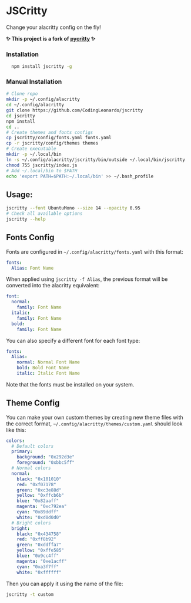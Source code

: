 # JSCritty

Change your alacritty config on the fly!

**✨ This project is a fork of [pycritty](https://github.com/antoniosarosi/pycritty) ✨**
### Installation

```bash
  npm install jscritty -g
```

### Manual Installation

```bash
# Clone repo
mkdir -p ~/.config/alacritty
cd ~/.config/alacritty
git clone https://github.com/CodingLeonardo/jscritty
cd jscritty
npm install
cd ..
# Create themes and fonts configs
cp jscritty/config/fonts.yaml fonts.yaml
cp -r jscritty/config/themes themes
# Create executable
mkdir -p ~/.local/bin
ln -s ~/.config/alacritty/jscritty/bin/outside ~/.local/bin/jscritty
chmod 755 jscritty/index.js
# Add ~/.local/bin to $PATH
echo 'export PATH=$PATH:~/.local/bin' >> ~/.bash_profile
```

## Usage:

```bash
jscritty --font UbuntuMono --size 14 --opacity 0.95
# Check all available options
jscritty --help
```

## Fonts Config

Fonts are configured in `~/.config/alacritty/fonts.yaml` with this format:

```yaml
fonts:
  Alias: Font Name
```

When applied using `jscritty -f Alias`, the previous format will be
converted into the alacritty equivalent:

```yaml
font:
  normal:
    family: Font Name
  italic:
    family: Font Name
  bold:
    family: Font Name
```

You can also specify a different font for each font type:

```yaml
fonts:
  Alias:
    normal: Normal Font Name
    bold: Bold Font Name
    italic: Italic Font Name
```

Note that the fonts must be installed on your system.

## Theme Config

You can make your own custom themes by creating new theme files with the
correct format, `~/.config/alacritty/themes/custom.yaml` should look like
this:

```yaml
colors:
  # Default colors
  primary:
    background: "0x292d3e"
    foreground: "0xbbc5ff"
  # Normal colors
  normal:
    black: "0x101010"
    red: "0xf07178"
    green: "0xc3e88d"
    yellow: "0xffcb6b"
    blue: "0x82aaff"
    magenta: "0xc792ea"
    cyan: "0x89ddff"
    white: "0xd0d0d0"
  # Bright colors
  bright:
    black: "0x434758"
    red: "0xff8b92"
    green: "0xddffa7"
    yellow: "0xffe585"
    blue: "0x9cc4ff"
    magenta: "0xe1acff"
    cyan: "0xa3f7ff"
    white: "0xffffff"
```

Then you can apply it using the name of the file:

```bash
jscritty -t custom
```
